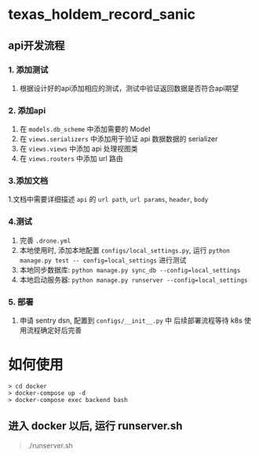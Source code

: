 # texas_holdem_record_sanic

## api开发流程
### 1. 添加测试
  
  1. 根据设计好的api添加相应的测试，测试中验证返回数据是否符合api期望
  
### 2. 添加api
  1. 在 `models.db_scheme` 中添加需要的 Model
  2. 在 `views.serializers` 中添加用于验证 api 数据数据的 serializer
  3. 在 `views.views` 中添加 api 处理视图类
  4. 在 `views.routers` 中添加 url 路由
### 3.添加文档
  1.文档中需要详细描述 `api` 的 `url path`, `url params`, `header`, `body`
### 4.测试
  1. 完善 `.drone.yml`
  2. 本地使用时, 添加本地配置 `configs/local_settings.py`, 运行 `python manage.py test --
  config=local_settings` 进行测试
  3. 本地同步数据库: `python manage.py sync_db --config=local_settings`
  4. 本地启动服务器: `python manage.py runserver --config=local_settings`
### 5. 部署
  1. 申请 sentry dsn, 配置到 `configs/__init__.py` 中
    后续部署流程等待 k8s 使用流程确定好后完善
# 如何使用

```
> cd docker
> docker-compose up -d
> docker-compose exec backend bash
```
## 进入 docker 以后, 运行 runserver.sh
> ./runserver.sh
